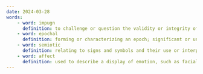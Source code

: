 ```yaml
---
date: 2024-03-28
words:
    - word: impugn
      definition: to challenge or question the validity or integrity of something.
    - word: epochal
      definition: forming or characterizing an epoch; significant or unparalleled.
    - word: semiotic
      definition: relating to signs and symbols and their use or interpretation.
    - word: affect
      definition: used to describe a display of emotion, such as facial expressions, gestures, postures, or vocal intonations.
---
```


